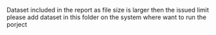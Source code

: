 Dataset included in the report as file size is larger then the issued limit 
please add dataset in this folder  on the system where want to run the porject 
